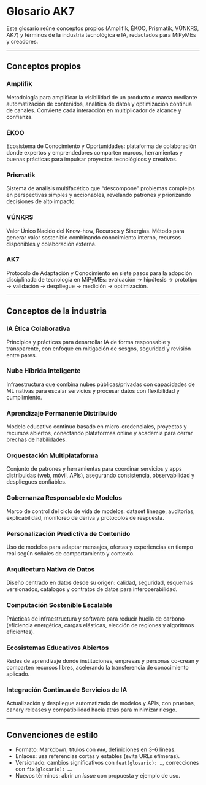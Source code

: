 # Glosario AK7

Este glosario reúne conceptos propios (Amplifik, ÉKOO, Prismatik, VÚNKRS, AK7) y términos de la industria tecnológica e IA, redactados para MiPyMEs y creadores.

---

## Conceptos propios

### Amplifik
Metodología para amplificar la visibilidad de un producto o marca mediante automatización de contenidos, analítica de datos y optimización continua de canales. Convierte cada interacción en multiplicador de alcance y confianza.

### ÉKOO
Ecosistema de Conocimiento y Oportunidades: plataforma de colaboración donde expertos y emprendedores comparten marcos, herramientas y buenas prácticas para impulsar proyectos tecnológicos y creativos.

### Prismatik
Sistema de análisis multifacético que “descompone” problemas complejos en perspectivas simples y accionables, revelando patrones y priorizando decisiones de alto impacto.

### VÚNKRS
Valor Único Nacido del Know-how, Recursos y Sinergias. Método para generar valor sostenible combinando conocimiento interno, recursos disponibles y colaboración externa.

### AK7
Protocolo de Adaptación y Conocimiento en siete pasos para la adopción disciplinada de tecnología en MiPyMEs: evaluación → hipótesis → prototipo → validación → despliegue → medición → optimización.

---

## Conceptos de la industria

### IA Ética Colaborativa
Principios y prácticas para desarrollar IA de forma responsable y transparente, con enfoque en mitigación de sesgos, seguridad y revisión entre pares.

### Nube Híbrida Inteligente
Infraestructura que combina nubes públicas/privadas con capacidades de ML nativas para escalar servicios y procesar datos con flexibilidad y cumplimiento.

### Aprendizaje Permanente Distribuido
Modelo educativo continuo basado en micro-credenciales, proyectos y recursos abiertos, conectando plataformas online y academia para cerrar brechas de habilidades.

### Orquestación Multiplataforma
Conjunto de patrones y herramientas para coordinar servicios y apps distribuidas (web, móvil, APIs), asegurando consistencia, observabilidad y despliegues confiables.

### Gobernanza Responsable de Modelos
Marco de control del ciclo de vida de modelos: dataset lineage, auditorías, explicabilidad, monitoreo de deriva y protocolos de respuesta.

### Personalización Predictiva de Contenido
Uso de modelos para adaptar mensajes, ofertas y experiencias en tiempo real según señales de comportamiento y contexto.

### Arquitectura Nativa de Datos
Diseño centrado en datos desde su origen: calidad, seguridad, esquemas versionados, catálogos y contratos de datos para interoperabilidad.

### Computación Sostenible Escalable
Prácticas de infraestructura y software para reducir huella de carbono (eficiencia energética, cargas elásticas, elección de regiones y algoritmos eficientes).

### Ecosistemas Educativos Abiertos
Redes de aprendizaje donde instituciones, empresas y personas co-crean y comparten recursos libres, acelerando la transferencia de conocimiento aplicado.

### Integración Continua de Servicios de IA
Actualización y despliegue automatizado de modelos y APIs, con pruebas, canary releases y compatibilidad hacia atrás para minimizar riesgo.

---

## Convenciones de estilo
- Formato: Markdown, títulos con `###`, definiciones en 3–6 líneas.  
- Enlaces: usa referencias cortas y estables (evita URLs efímeras).  
- Versionado: cambios significativos con `feat(glosario): …`, correcciones con `fix(glosario): …`.  
- Nuevos términos: abrir un *issue* con propuesta y ejemplo de uso.

